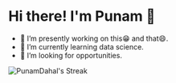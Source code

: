 # Hi there! I'm Punam 👋

<!--
**PunamDahal/PunamDahal** is a ✨ _special_ ✨ repository because its `README.md` (this file) appears on your GitHub profile.

Here are some ideas to get you started:

- 😄 Pronouns: ...
- ⚡ Fun fact: ...
- 📫 How to reach me:![image](https://github.com/PunamDahal/PunamDahal/assets/104304324/4f076900-c811-4cde-86ca-c2bd66b53419)

-->

- 🔭 I’m presently working on this😁 and that😄.
- 🌱 I’m currently learning data science.
- 👯 I’m looking for opportunities.

![PunamDahal's Streak](https://github-readme-streak-stats.herokuapp.com/?user=PunamDahal&theme=default&hide_border=true)
